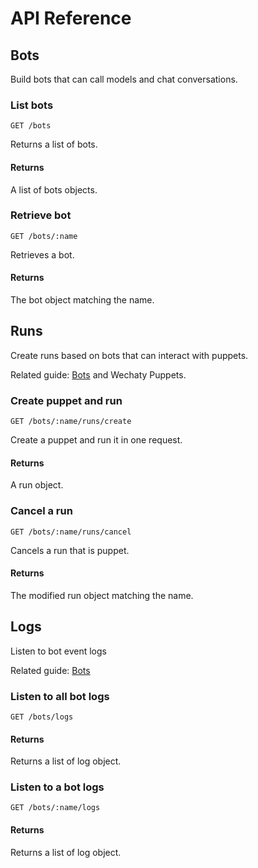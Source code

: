 # API Reference

## Bots

Build bots that can call models and chat conversations.

### List bots

`GET /bots`

Returns a list of bots.

#### Returns

A list of bots objects.

### Retrieve bot

`GET /bots/:name`

Retrieves a bot.

#### Returns

The bot object matching the name.

## Runs

Create runs based on bots that can interact with puppets.

Related guide: [Bots](#bots) and Wechaty Puppets.

### Create puppet and run

`GET /bots/:name/runs/create`

Create a puppet and run it in one request.

#### Returns

A run object.

### Cancel a run

`GET /bots/:name/runs/cancel`

Cancels a run that is puppet.

#### Returns

The modified run object matching the name.

## Logs

Listen to bot event logs

Related guide: [Bots](#bots)

### Listen to all bot logs

`GET /bots/logs`

#### Returns

Returns a list of log object.

### Listen to a bot logs

`GET /bots/:name/logs`

#### Returns

Returns a list of log object.

